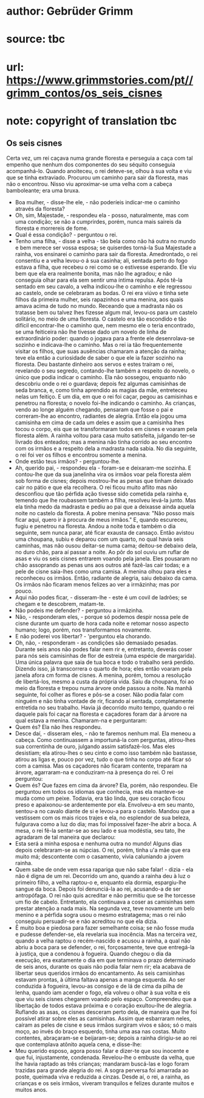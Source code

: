 # author: Gebrüder Grimm
# source: tbc
# url: https://www.grimmstories.com/pt//grimm_contos/os_seis_cisnes
# note: copyright of translation tbc

## Os seis cisnes 

Certa vez, um rei caçava numa grande floresta e perseguia a caça com tal
empenho que nenhum dos componentes do seu séquito conseguia
acompanhá-lo. Quando anoiteceu, o rei deteve-se, olhou à sua volta e viu
que se tinha extraviado. Procurou um caminho para sair da floresta, mas
não o encontrou. Nisso viu aproximar-se uma velha com a cabeça
bamboleante; era uma bruxa.
- Boa mulher, - disse-lhe ele, - não poderíeis indicar-me o caminho
através da floresta?
- Oh, sim, Majestade, - respondeu ela - posso, naturalmente, mas com uma
condição; se não a cumprirdes, porém, nunca mais saireis da floresta e
morrereis de fome.
- Qual é essa condição? - perguntou o rei.
- Tenho uma filha, - disse a velha - tão bela como não há outra no mundo
e bem merece ser vossa esposa; se quiserdes torná-la Sua Majestade a
rainha, vos ensinarei o caminho para sair da floresta.
Amedrontado, o rei consentiu e a velha levou-o á sua casinha; ali,
sentada perto do fogo estava a filha, que recebeu o rei como se o
estivesse esperando. Ele viu bem que ela era realmente bonita, mas não
lhe agradou; e não conseguia olhar para ela sem sentir uma íntima
repulsa. Após tê-la sentado em seu cavalo, a velha indicou-lhe o caminho
e ele regressou ao castelo, onde se celebraram as bodas.
O rei era viúvo e tinha sete filhos da primeira mulher, seis rapazinhos
e uma menina, aos quais amava acima de tudo no mundo. Receando que a
madrasta não os tratasse bem ou talvez lhes fizesse algum mal, levou-os
para um castelo solitário, no meio de uma floresta.
O castelo era tão escondido e tão difícil encontrar-lhe o caminho que,
nem mesmo ele o teria encontrado, se uma feiticeira não lhe tivesse dado
um novelo de linha de extraordinário poder: quando o jogava para a
frente ele desenrolava-se sozinho e indicava-lhe o caminho. Mas o rei ia
tão frequentemente visitar os filhos, que suas ausências chamaram a
atenção da rainha; teve ela então a curiosidade de saber o que ele ia
fazer sozinho na floresta.
Deu bastante dinheiro aos servos e estes traíram o rei, revelando o seu
segredo, contando-lhe também a respeito do novelo, o único que podia
indicar o caminho. Ela não sossegou, enquanto não descobriu onde o rei o
guardava; depois fez algumas camisinhas de seda branca, e, como tinha
aprendido as magias da mãe, entreteceu nelas um feitiço. E um dia, em
que o rei foi caçar, pegou as camisinhas e penetrou na floresta; o
novelo foi-lhe indicando o caminho. As crianças, vendo ao longe alguém
chegando, pensaram que fosse o pai e correram-lhe ao encontro, radiantes
de alegria. Então ela jogou uma camisinha em cima de cada um deles e
assim que a camisinha lhes tocou o corpo, eis que se transformaram todos
em cisnes e voaram pela floresta além.
A rainha voltou para casa muito satisfeita, julgando ter-se livrado dos
enteados; mas a menina não tinha corrido ao seu encontro com os irmãos e
a respeito dela a madrasta nada sabia. No dia seguinte, o rei foi ver os
filhos e encontrou somente a menina.
- Onde estão teus irmãos? - perguntou-lhe.
- Ah, querido pai, - respondeu ela - foram-se e deixaram-me sozinha.
E contou-lhe que da sua janelinha vira os irmãos voar pela floresta além
sob forma de cisnes; depois mostrou-lhe as penas que tinham deixado cair
no pátio e que ela recolhera. O rei ficou muito aflito mas não
desconfiou que tão pérfida ação tivesse sido cometida pela rainha e,
temendo que lhe roubassem também a filha, resolveu levá-la junto. Mas
ela tinha medo da madrasta e pediu ao pai que a deixasse ainda aquela
noite no castelo da floresta.
A pobre menina pensava: "Não posso mais ficar aqui, quero ir à procura
de meus irmãos." E, quando escureceu, fugiu e penetrou na floresta.
Andou a noite toda e também o dia seguinte, sem nunca parar, até ficar
exausta de cansaço. Então avistou uma choupana, subiu e deparou com um
quarto, no qual havia seis caminhas, mas não ousou deitar-se numa cama;
deitou-se debaixo dela, no duro chão, para aí passar a noite. Ao pôr do
sol ouviu um ruflar de asas e viu os seis cisnes entrarem voando pela
janela. Eles pousaram no chão assoprando as penas uns aos outros até
fazê-las cair todas; e a pele de cisne saia-lhes como uma camisa. A
menina olhou para eles e reconheceu os irmãos. Então, radiante de
alegria, saiu debaixo da cama. Os irmãos não ficaram menos felizes ao
ver a irmãzinha; mas por pouco.
- Aqui não podes ficar, - disseram-lhe - este é um covil de ladrões; se
chegam e te descobrem, matam-te.
- Não podeis me defender? - perguntou a irmãzinha.
- Não, - responderam eles, - porque só podemos despir nossa pele de
cisne durante um quarto de hora cada noite e retomar nosso aspecto
humano; logo, porém, nos transformamos novamente.
- E não poderei vos libertar? - 'perguntou ela chorando.
- Oh, não, - responderam - as condições são demasiado pesadas. Durante
seis anos não podes falar nem rir e, entretanto, deverás coser para nós
seis camisinhas de flor de estreia (uma espécie de margarida). Uma única
palavra que saia de tua boca e todo o trabalho será perdido.
Dizendo isso, já transcorrera o quarto de hora; eles então voaram pela
janela afora cm forma de cisnes.
A menina, porém, tomou a resolução de libertá-los, mesmo a custa da
própria vida. Saiu da choupana, foi ao meio da floresta e trepou numa
árvore onde passou a noite. Na manhã seguinte, foi colher as flores e
pôs-se a coser. Não podia falar com ninguém e não tinha vontade de rir,
ficando aí sentada, completamente entretida no seu trabalho.
Havia já decorrido muito tempo, quando o rei daquele país foi caçar na
floresta e caçadores foram dar à árvore na qual estava a menina.
Chamaram-na e perguntaram:
- Quem és?
Ela não lhes respondeu.
- Desce daí, - disseram eles, - não te faremos nenhum mal.
Ela meneou a cabeça. Como continuassem a importuná-la com perguntas,
atirou-lhes sua correntinha de ouro, julgando assim satisfazê-los. Mas
eles desistiam; ela atirou-lhes o seu cinto e como isso também não
bastasse, atirou as ligas e, pouco por vez, tudo o que tinha no corpo
até ficar só com a camisa. Mas os caçadores não ficaram contente,
treparam na árvore, agarraram-na e conduziram-na à presença do rei. O
rei perguntou:
- Quem és? Que fazes em cima da árvore?
Ela, porém, não respondeu. Ele perguntou em todos os idiomas que
conhecia, mas ela manteve-se muda como um peixe. Todavia, era tão linda,
que seu coração ficou preso e apaixonou-se ardentemente por ela.
Envolveu-a em seu manto, sentou-a no cavalo diante de si e levou-a para
o castelo. Mandou que a vestissem com os mais ricos trajes e ela, no
esplendor de sua beleza, fulgurava como a luz do dia; mas foi impossível
fazer-lhe abrir a boca. A mesa, o rei fê-la sentar-se ao seu lado e sua
modéstia, seu tato, lhe agradaram de tal maneira que declarou:
- Esta será a minha esposa e nenhuma outra no mundo!
Alguns dias depois celebraram-se as núpcias.
O rei, porém, tinha u'a mãe que era muito má; descontente com o
casamento, vivia caluniando a jovem rainha.
- Quem sabe de onde vem essa rapariga que não sabe falar! - dizia - ela
não é digna de um rei.
Decorrido um ano, quando a rainha deu à luz o primeiro filho, a velha
raptou-o e, enquanto ela dormia, espargiu-lhe sangue da boca. Depois foi
denunciá-la ao rei, acusando-a de ser antropófaga. O rei não quis
acreditar e não permitiu que se lhe torcesse um fio de cabelo.
Entretanto, ela continuava a coser as camisinhas sem prestar atenção a
nada mais. Na segunda vez, teve novamente um belo menino e a pérfida
sogra usou o mesmo estratagema; mas o rei não conseguiu persuadir-se e
não acreditou no que ela dizia.
- Ê muito boa e piedosa para fazer semelhante coisa; se não fosse muda e
pudesse defender-se, ela revelaria sua inocência.
Mas na terceira vez, quando a velha raptou o recém-nascido e acusou a
rainha, a qual não abriu a boca para se defender, o rei, forçosamente,
teve que entregá-la à justiça, que a condenou à fogueira.
Quando chegou o dia da execução, era exatamente o dia em que terminava o
prazo determinado de seis anos, durante os quais não podia falar nem
rir; ela acabava de libertar seus queridos irmãos do encantamento.
As seis camisinhas estavam prontas, à última faltava apenas a manga
esquerda. Ao ser conduzida à fogueira, levou-as consigo e de lá de cima
da pilha de lenha, quando iam acender o fogo, ela volveu o olhar à sua
volta e eis que viu seis cisnes chegarem voando pelo espaço. Compreendeu
que a libertação de todos estava próxima e o coração exultou-lhe de
alegria.
Ruflando as asas, os cisnes desceram perto dela, de maneira que lhe foi
possível atirar sobre eles as camisinhas. Assim que esbarraram neles,
caíram as peles de cisne e seus irmãos surgiram vivos e sãos; só o mais
moço, ao invés do braço esquerdo, tinha uma asa nas costas. Muito
contentes, abraçaram-se e beijaram-se; depois a rainha dirigiu-se ao rei
que contemplava atônito aquela cena, e disse-lhe:
- Meu querido esposo, agora posso falar e dizer-te que sou inocente e
que fui, injustamente, condenada.
Revelou-lhe o embuste da velha, que lhe havia raptado as três crianças;
mandaram buscá-las e logo foram trazidas para grande alegria do rei. A
sogra perversa foi amarrada ao poste, queimada viva e reduzida a
cinzas.
Desde aí, o rei, a rainha, as crianças e os seis irmãos, viveram
tranquilos e felizes durante muitos e muitos anos.
